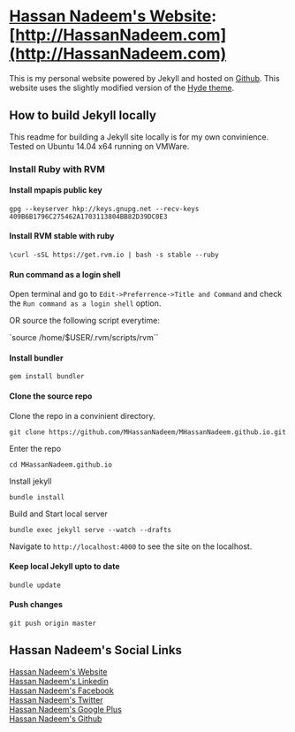# <a href="http://HassanNadeem.com" title="Hassan Nadeem">Hassan Nadeem's Website</a>: [http://HassanNadeem.com](http://HassanNadeem.com)
This is my personal website powered by Jekyll and hosted on [Github](https://pages.github.com).
This website uses the slightly modified version of the [Hyde theme](https://github.com/poole/hyde).

## How to build Jekyll locally
This readme for building a Jekyll site locally is for my own convinience.
Tested on Ubuntu 14.04 x64 running on VMWare. 

### Install Ruby with RVM
#### Install mpapis public key
`gpg --keyserver hkp://keys.gnupg.net --recv-keys 409B6B1796C275462A1703113804BB82D39DC0E3`

#### Install RVM stable with ruby
`\curl -sSL https://get.rvm.io | bash -s stable --ruby`

#### Run command as a login shell
Open terminal and go to `Edit->Preferrence->Title and Command` and check the `Run command as a login shell` option.

OR source the following script everytime:

`source /home/$USER/.rvm/scripts/rvm``

#### Install bundler
`gem install bundler`

#### Clone the source repo
Clone the repo in a convinient directory.

`git clone https://github.com/MHassanNadeem/MHassanNadeem.github.io.git`

Enter the repo

`cd MHassanNadeem.github.io`

Install jekyll

`bundle install`

Build and Start local server

`bundle exec jekyll serve --watch --drafts`

Navigate to `http://localhost:4000` to see the site on the localhost.

#### Keep local Jekyll upto to date
`bundle update`

#### Push changes
`git push origin master`

## Hassan Nadeem's Social Links
<a href="http://HassanNadeem.com" title="Hassan Nadeem">Hassan Nadeem's Website</a></br>
<a href="https://linkedin.com/in/MHassanNadeem" title="Hassan Nadeem's Profile">Hassan Nadeem's Linkedin</a></br>
<a href="https://www.facebook.com/The.Hassan.Nadeem" title="Hassan Nadeem's FB">Hassan Nadeem's Facebook</a></br>
<a href="https://twitter.com/MHassanNadeem" title="Hassan Nadeem's Twitter">Hassan Nadeem's Twitter</a></br>
<a href="https://plus.google.com/+HassanNadeem/" title="Hassan Nadeem's Google+">Hassan Nadeem's Google Plus</a></br>
<a href="https://github.com/MHassanNadeem" title="Hassan Nadeem's Github">Hassan Nadeem's Github</a>
